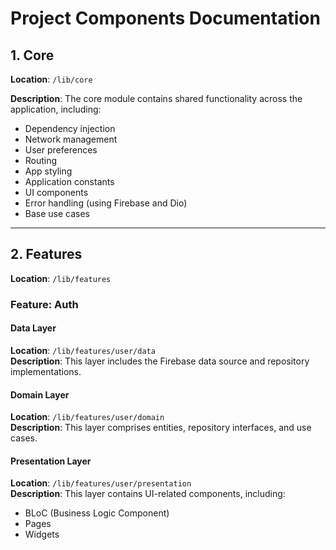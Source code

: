 # Project Components Documentation

## 1. Core

**Location**: `/lib/core`

**Description**: The core module contains shared functionality across the application, including:
- Dependency injection
- Network management
- User preferences
- Routing
- App styling
- Application constants
- UI components
- Error handling (using Firebase and Dio)
- Base use cases

---

## 2. Features

**Location**: `/lib/features`

### Feature: Auth

#### Data Layer

**Location**: `/lib/features/user/data`  
**Description**: This layer includes the Firebase data source and repository implementations.

#### Domain Layer

**Location**: `/lib/features/user/domain`  
**Description**: This layer comprises entities, repository interfaces, and use cases.

#### Presentation Layer

**Location**: `/lib/features/user/presentation`  
**Description**: This layer contains UI-related components, including:
- BLoC (Business Logic Component)
- Pages
- Widgets